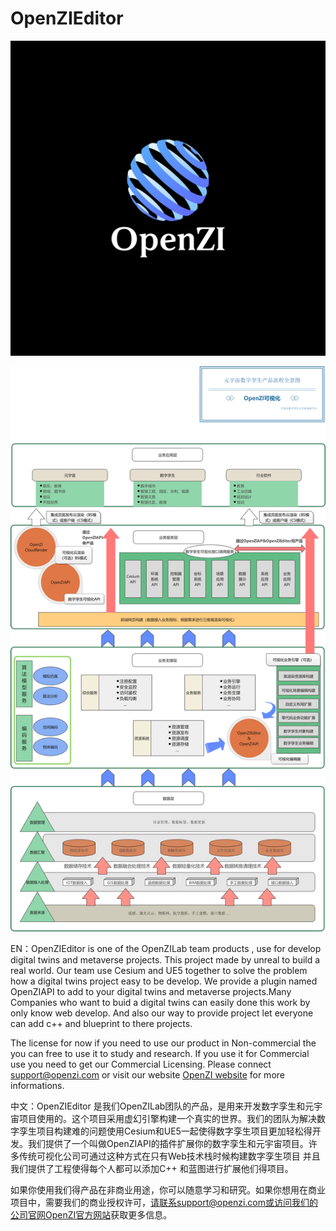 # OpenZIEditor

![Logo](./Docs/OpenZILogo.png)

![Logo](./Docs/OpenZIProducts.png)

EN：OpenZIEditor is one of the OpenZILab team products , use for develop digital twins and metaverse projects. This project made by unreal to build a real world. Our team use Cesium and UE5 together to solve the problem how a digital twins project easy to be develop. We provide a plugin named OpenZIAPI to add to your digital twins and metaverse projects.Many Companies who want to buid a digital twins can easily done this work by only know web develop. And also our way to provide project let everyone can add c++ and blueprint to there projects.

The license for now if you need to use our product in Non-commercial the you can free to use it to study and research. If you use it for Commercial use you need to get our Commercial Licensing. Please connect support@openzi.com or visit our website [OpenZI website](http://cengzi.com/) for more informations.

中文：OpenZIEditor 是我们OpenZILab团队的产品，是用来开发数字孪生和元宇宙项目使用的。这个项目采用虚幻引擎构建一个真实的世界。我们的团队为解决数字孪生项目构建难的问题使用Cesium和UE5一起使得数字孪生项目更加轻松得开发。我们提供了一个叫做OpenZIAPI的插件扩展你的数字孪生和元宇宙项目。许多传统可视化公司可通过这种方式在只有Web技术栈时候构建数字孪生项目 并且我们提供了工程使得每个人都可以添加C++ 和蓝图进行扩展他们得项目。

如果你使用我们得产品在非商业用途，你可以随意学习和研究。如果你想用在商业项目中，需要我们的商业授权许可，请联系support@openzi.com或访问我们的公司官网[OpenZI官方网站](http://cengzi.com/)获取更多信息。